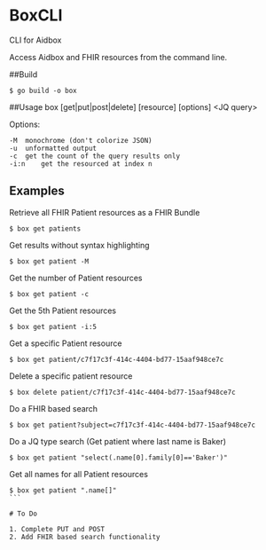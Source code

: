 # BoxCLI
CLI for Aidbox

Access Aidbox and FHIR resources from the command line.

##Build

```$xslt
$ go build -o box
```

##Usage
box [get|put|post|delete] [resource] [options] \<JQ query\>

Options:

	-M	monochrome (don't colorize JSON)
	-u	unformatted output
	-c	get the count of the query results only
	-i:n	get the resourced at index n
	
## Examples

Retrieve all FHIR Patient resources as a FHIR Bundle
```$xslt
$ box get patients
```
Get results without syntax highlighting
```$xslt
$ box get patient -M
```
Get the number of Patient resources
```$xslt
$ box get patient -c
```
Get the 5th Patient resources
```$xslt
$ box get patient -i:5
```
Get a specific Patient resource
```$xslt
$ box get patient/c7f17c3f-414c-4404-bd77-15aaf948ce7c
```
Delete a specific patient resource
```$xslt
$ box delete patient/c7f17c3f-414c-4404-bd77-15aaf948ce7c
```
Do a FHIR based search
```$xslt
$ box get patient?subject=c7f17c3f-414c-4404-bd77-15aaf948ce7c
```
Do a JQ type search (Get patient where last name is Baker)
```$xslt
$ box get patient "select(.name[0].family[0]=='Baker')"
```
Get all names for all Patient resources
````$xslt
$ box get patient ".name[]"
```
	
# To Do

1. Complete PUT and POST
2. Add FHIR based search functionality